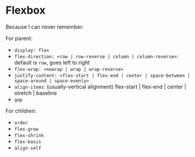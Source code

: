 # Flexbox

Because I can never remember:

For parent:
- `display: flex`
- `flex-direction: <row | row-reverse | column | column-reverse>`: default is `row`, goes left to right
- `flex-wrap: <nowrap | wrap | wrap-reverse>`
- `justify-content: <flex-start | flex-end | center | space-between | space-around | space-evenly>`
- `align-items`: (usually-vertical alignment) flex-start | flex-end | center | stretch | baseline
- `gap`

For children:
 - `order`
 - `flex-grow`
 - `flex-shrink`
 - `flex-basis`
 - `align-self`
